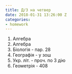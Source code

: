 ```yaml
---
title: Д/З на четвер
date: 2018-01-31 13:26:00 Z
categories:
- homework
---
```


1. Алгебра
2. Алгебра
3. Біологія - пар. 28
4. Географія - у зош
5. Укр. літ. - проч. по 3 дію
6. Геометрія - 408